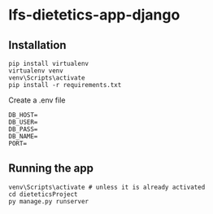 # lfs-dietetics-app-django

## Installation
```
pip install virtualenv
virtualenv venv
venv\Scripts\activate
pip install -r requirements.txt
```

Create a .env file
```
DB_HOST=
DB_USER=
DB_PASS=
DB_NAME=
PORT=
```

## Running the app
```
venv\Scripts\activate # unless it is already activated
cd dieteticsProject
py manage.py runserver
```